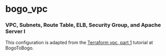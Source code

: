 # bogo_vpc

### VPC, Subnets, Route Table, ELB, Security Group, and Apache Server I

This configuration is adapted from the
[Terraform vpc, part 1](https://www.bogotobogo.com/DevOps/Terraform/Terraform-VPC-Subnet-ELB-RouteTable-SecurityGroup-Apache-Server-1.php)
tutorial at BogoToBogo.

